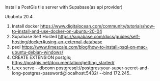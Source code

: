 Install a PostGis tile server with Supabase(as api provider)

Ububntu 20.4
1) Install docker
https://www.digitalocean.com/community/tutorials/how-to-install-and-use-docker-on-ubuntu-20-04
2) Supabase Self Hosted
https://supabase.com/docs/guides/self-hosting/docker#using-an-external-database
3) psql https://www.timescale.com/blog/how-to-install-psql-on-mac-ubuntu-debian-windows/
4) CREATE EXTENSION postgis; https://postgis.net/documentation/getting_started/
5) t_rex serve --dbconn postgresql://postgres:your-super-secret-and-long-postgres-password@localhost:5432/ --bind 172.245.*.*

